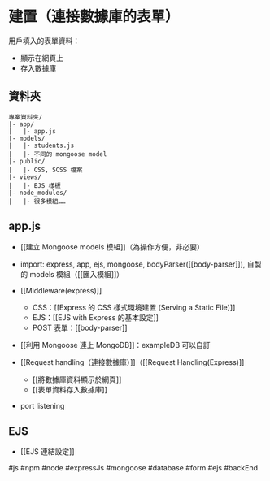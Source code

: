 # 建置（連接數據庫的表單）
用戶填入的表單資料：
- 顯示在網頁上
- 存入數據庫

## 資料夾
```
專案資料夾/
|- app/				
|	|- app.js
|- models/				
|	|- students.js
|	|- 不同的 mongoose model
|- public/				
|	|- CSS, SCSS 檔案
|- views/				
|	|- EJS 樣板
|- node_modules/				
|	|- 很多模組……
```

## app.js
- [[建立 Mongoose models 模組]]（為操作方便，非必要）
- import: express, app, ejs, mongoose, bodyParser([[body-parser]]), 自製的 models 模組（[[匯入模組]]）
- [[Middleware(express)]]
	- CSS：[[Express 的 CSS 樣式環境建置 (Serving a Static File)]]
	- EJS：[[EJS with Express 的基本設定]]
	- POST 表單：[[body-parser]]
- [[利用 Mongoose 連上 MongoDB]]：exampleDB 可以自訂
- [[Request handling（連接數據庫）]]（[[Request Handling(Express)]]
	- [[將數據庫資料顯示於網頁]]
	- [[表單資料存入數據庫]]

- port listening

## EJS
- [[EJS 連結設定]]



#js #npm #node #expressJs #mongoose #database #form #ejs #backEnd 